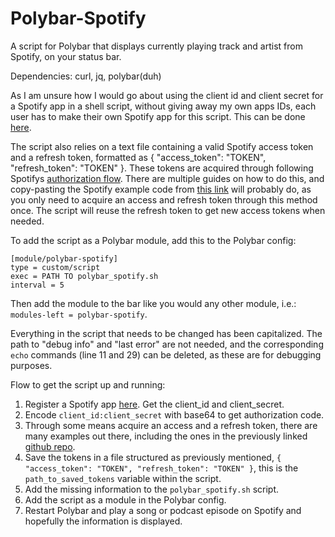 # Polybar-Spotify
A script for Polybar that displays currently playing track and artist from Spotify, on your status bar.

Dependencies: curl, jq, polybar(duh)

As I am unsure how I would go about using the client id and client secret for a Spotify app in a shell script, without giving away my own apps IDs, each user has to make their own Spotify app for this script. This can be done [here](https://developer.spotify.com/). 

The script also relies on a text file containing a valid Spotify access token and a refresh token, formatted as { "access_token": "TOKEN", "refresh_token": "TOKEN" }. These tokens are acquired through following Spotifys [authorization flow](https://developer.spotify.com/documentation/general/guides/authorization-guide/). There are multiple guides on how to do this, and copy-pasting the Spotify example code from [this link](https://github.com/spotify/web-api-auth-examples) will probably do, as you only need to acquire an access and refresh token through this method once. The script will reuse the refresh token to get new access tokens when needed.

To add the script as a Polybar module, add this to the Polybar config:

    [module/polybar-spotify]
    type = custom/script
    exec = PATH TO polybar_spotify.sh
    interval = 5

Then add the module to the bar like you would any other module, i.e.: `modules-left = polybar-spotify`.

Everything in the script that needs to be changed has been capitalized. The path to "debug info" and "last error" are not needed, and the corresponding `echo` commands (line 11 and 29) can be deleted, as these are for debugging purposes.

Flow to get the script up and running:
1. Register a Spotify app [here](https://developer.spotify.com/). Get the client_id and client_secret.
2. Encode `client_id:client_secret` with base64 to get authorization code.
3. Through some means acquire an access and a refresh token, there are many examples out there, including the ones in the previously linked [github repo](https://github.com/spotify/web-api-auth-examples).
4. Save the tokens in a file structured as previously mentioned, `{ "access_token": "TOKEN", "refresh_token": "TOKEN" }`, this is the `path_to_saved_tokens` variable within the script.
5. Add the missing information to the `polybar_spotify.sh` script.
6. Add the script as a module in the Polybar config.
7. Restart Polybar and play a song or podcast episode on Spotify and hopefully the information is displayed.
